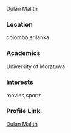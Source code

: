 Dulan Malith

### Location

colombo,srilanka

### Academics

University of Moratuwa

### Interests

movies,sports



### Profile Link


[Dulan Malith](https://github.com/dmVitha)
